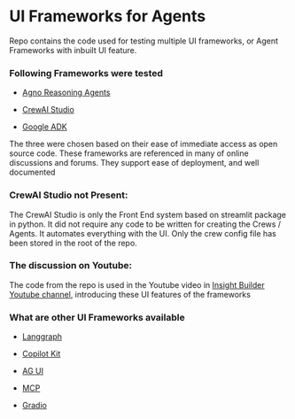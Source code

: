 # UI Frameworks for Agents

Repo contains the code used for testing multiple
UI frameworks, or Agent Frameworks with inbuilt UI
feature.

### Following Frameworks were tested

- [Agno Reasoning Agents](agno.com)

- [CrewAI Studio](https://github.com/strnad/CrewAI-Studio)

- [Google ADK](https://google.github.io/adk-docs)

The three were chosen based on their ease of
immediate access as open source code. These
frameworks are referenced in many of online
discussions and forums. They support ease of
deployment, and well documented

### CrewAI Studio not Present:

The CrewAI Studio is only the Front End system
based on streamlit package in python. It did not
require any code to be written for creating the
Crews / Agents. It automates everything with the
UI. Only the crew config file has been stored in
the root of the repo.

### The discussion on Youtube:

The code from the repo is used in the Youtube
video in
[Insight Builder Youtube channel](https://www.youtube.com/@insightbuilder),
introducing these UI features of the frameworks

### What are other UI Frameworks available

- [Langgraph](https://langchain-ai.github.io/langgraph)

- [Copilot Kit](https://www.copilotkit.ai/)

- [AG UI](https://github.com/ag-ui-protocol/ag-ui)

- [MCP](https://modelcontextprotocol.io/examples)

- [Gradio](https://www.gradio.app/guides/gradio-and-llm-agents)
